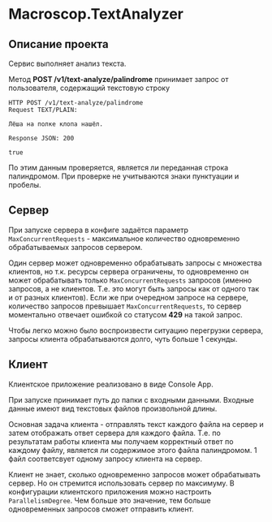 # Macroscop.TextAnalyzer

## Описание проекта

Сервис выполняет анализ текста.

Метод **POST /v1/text-analyze/palindrome** принимает запрос от пользователя, содержащий текстовую строку

```
HTTP POST /v1/text-analyze/palindrome
Request TEXT/PLAIN: 

Лёша на полке клопа нашёл.

Response JSON: 200 

true
```

По этим данным проверяется, является ли переданная строка палиндромом. При проверке не учитываются знаки пунктуации и пробелы.


## Сервер

При запуске сервера в конфиге задаётся параметр `MaxConcurrentRequests` - максимальное количество одновременно  обрабатываемых запросов сервером.

Один сервер может одновременно обрабатывать запросы с множества клиентов, но т.к. ресурсы сервера ограничены, то одновременно он может обрабатывать только `MaxConcurrentRequests` запросов (именно запросов, а не клиентов. Т.е. это могут быть запросы как от одного так и от разных клиентов). Если же при очередном запросе на сервере, количество запросов превышает `MaxConcurrentRequests`, то сервер моментально отвечает ошибкой со статусом **429** на такой запрос.

Чтобы легко можно было воспроизвести ситуацию перегрузки сервера, запросы клиента обрабатываются долго, чуть больше 1 секунды.

## Клиент

Клиентское приложение реализовано в виде Console App.

При запуске принимает путь до папки с входными данными. Входные данные имеют вид текстовых файлов произвольной длины.

Основная задача клиента - отправлять текст каждого файла на сервер и затем отображать ответ сервера для каждого файла. Т.е. по результатам работы клиента мы получаем корректный ответ по каждому файлу, является ли содержимое этого файла палиндромом. 1 файл соответсвует одному запросу клиента на сервер.

Клиент не знает, сколько одновременно запросов может обрабатывать сервер. Но он стремится использовать сервер по максимуму. В конфигурации клиентского приложения можно настроить `ParallelismDegree`. Чем больше это значение, тем больше одновременных запросов сможет отправить клиент.
